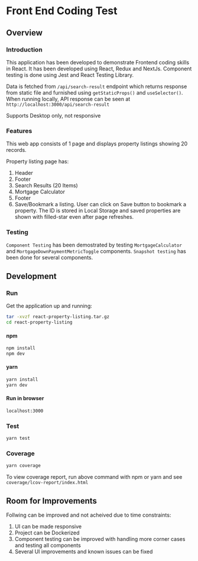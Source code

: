 # Front End Coding Test

## Overview

### Introduction

This application has been developed to demonstrate Frontend coding skills in React. It has been developed using React, Redux and NextJs. Component testing is done using Jest and React Testing Library. 

Data is fetched from `/api/search-result` endpoint which returns response from static file and furnished using `getStaticProps()` and `useSelector()`. When running locally, API response can be seen at `http://localhost:3000/api/search-result`

Supports Desktop only, not responsive

### Features

This web app consists of 1 page and displays property listings showing 20 records.

Property listing page has:

1. Header
2. Footer
3. Search Results (20 Items)
4. Mortgage Calculator
5. Footer
6. Save/Bookmark a listing. User can click on Save button to bookmark a property. The ID is stored in Local Storage and saved properties are shown with filled-star even after page refreshes.

### Testing

`Component Testing` has been demostrated by testing `MortgageCalculator` and `MortgageDownPaymentMetricToggle` components. `Snapshot testing` has been done for several components.

## Development

### Run

Get the application up and running:

```bash
tar -xvzf react-property-listing.tar.gz
cd react-property-listing
```

#### npm

```bash
npm install
npm dev
```

#### yarn

```bash
yarn install
yarn dev
```

#### Run in browser

```bash
localhost:3000
```

### Test

```bash
yarn test
```

### Coverage

```bash
yarn coverage
```

To view coverage report, run above command with npm or yarn and see `coverage/lcov-report/index.html`

## Room for Improvements

Follwing can be improved and not acheived due to time constraints:

1. UI can be made responsive
2. Project can be Dockerized
3. Component testing can be improved with handling more corner cases and testing all components
4. Several UI improvements and known issues can be fixed
